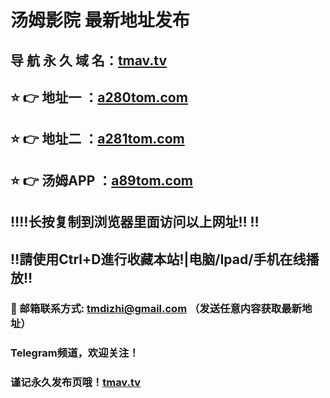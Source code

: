 # 汤姆影院 最新地址发布 
## 导 航 永 久 域 名：[tmav.tv](https://tmav.tv/?channel=boke9)
## ⭐️ 👉 地址一 ：[a280tom.com](https://a280tom.com:8888/?channel=boke9)
## ⭐️ 👉 地址二 ：[a281tom.com](https://a281tom.com:8888/?channel=boke9)
## ⭐️ 👉 汤姆APP ：[a89tom.com](HttpS://a89tom.com:8888)
## ‼️‼️长按复制到浏览器里面访问以上网址‼️  ‼️
## ‼️請使用Ctrl+D進行收藏本站!|电脑/Ipad/手机在线播放‼️
### 📧 邮箱联系方式: tmdizhi@gmail.com （发送任意内容获取最新地址）
### Telegram频道，欢迎关注！
### 谨记永久发布页哦！[tmav.tv](https://tmav.tv/?channel=boke9)
